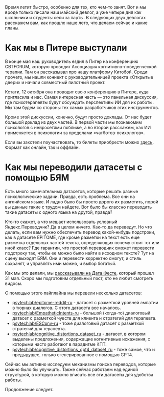 Время летит быстро, особенно для тех, кто чем-то занят. Вот и мы вроде только писали наш майский девлог, а уже четыре дня как школьники и студенты сели за парты. В следующих двух девлогах расскажем вам, как прошло наше лето, что делаем сейчас и какие планы.

# Как мы в Питере выступали

В конце мая наш руководитель ездил в Питер на конференцию CBTFORUM, которую проводит Ассоциация когнитивно-поведенческой терапии. Там он рассказывал про нашу платформу Китобой. Среди прочего, мы нашли коннект с руководительницей проекта «Открытые двери» и начали совместный пилотный проект.

Кстати, 12 октября она проводит свою конференцию в Питере, куда пригласила и нас. Самая интересная часть — это панельная дискуссия, где психотерапевты будут обсуждать перспективы ИИ для их работы. Мы там будем со стороны тех самых разработчиков этих инструментов. 

Кроме этой дискуссии, конечно, будут просто доклады. От нас будет большой доклад из двух частей. В первой части мы познакомим психологов с нейросетями поближе, а во второй расскажем, как ИИ применяется в психологии за пределами «чатботов-психологов».

Если вы захотели поучаствовать, то билеты приобрести можно [здесь](https://socialcabinet.ru/opendoorsconf?utm_source=telegram&utm_medium=post&utm_campaign=chat&utm_content=august&utm_term=2025). Формат как онлайн, так и оффлайн.

# Как мы переводили датасеты с помощью БЯМ

Есть много замечательных датасетов, которые решать разные психологические задачи. Правда, есть проблема. Все они на английском языке. И ладно было бы просто дорого их разметить, порой вы данные такие с трудом найдете. Вот было бы классно переводить такие датасеты с одного языка на другой, правда?

Кто-то скажет, а что мешает использовать условный Яндекс.Переводчик? Да в целом ничего. Как-то да переведут. Но что делать, если вам нужно обеспечить перевод какой-нибудь подстроки, как в датасете EPITOME, где кроме разметки на текст есть еще разметка отдельных частей текста, определяющих почему стоит тот или иной класс? Где гарантии, что простой переводчик сможет перевести подстроку так, чтобы ее можно было найти в исходном тексте? Тут на сцену выходят БЯМ. Они и перевести корректно смогут, и стиль сохранят, и управлять ими можно, и выбор богатый.

Как мы это делали, мы [рассказывали на Дата Фесте](https://youtu.be/ZkydkhQvO64), который прошел 31 мая. Скоро мы подготовим отдельный пост, кто не любит смотреть видосы.

С помощью этого пайплайна мы перевели несколько датасетов:
* [psytechlab/epitome-reddit-ru](https://huggingface.co/datasets/psytechlab/epitome-reddit-ru) - датасет с разметкой уровней эмпатии в тюрнах диалогов. С этого датасета все началось.
* [psytechlab/EmpatheticIntents-ru](https://huggingface.co/datasets/psytechlab/EmpatheticIntents-ru) - большой (когда-то) диалоговый датасет с разметкой чувств для клиента и стратегий для терапевта.
* [psytechlab/ESConv-ru](https://huggingface.co/datasets/psytechlab/ESConv-ru) - тоже диалоговый датасет с разметкой стратегий для терапевта.
* [psytechlab/cognitive_distortions_dataset_ru](https://huggingface.co/datasets/psytechlab/cognitive_distortions_dataset_ru)  - датасет, в котором выделены предложения, содержащие когнитивные искажения, с которыми часто работают в парадигме КПТ.
* [psytechlab/cognitive_distortions_gpt4_dataset_ru](https://huggingface.co/datasets/psytechlab/cognitive_distortions_gpt4_dataset_ru) - тоже самое, что и предыдущее, только сгенерированное с помощью GPT4.

Сейчас мы активно исследуем механизмы поиска переводов, которые можно было бы улучишть. Также сейчас работаем над единой структурой, в которую можно вписать все эти датасеты для удобства работы.

Продолжение следует.
